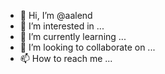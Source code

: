 - 👋 Hi, I’m @aalend
- 👀 I’m interested in ...
- 🌱 I’m currently learning ...
- 💞️ I’m looking to collaborate on ...
- 📫 How to reach me ...

<!---
aalend/aalend is a ✨ special ✨ repository because its `README.md` (this file) appears on your GitHub profile.
You can click the Preview link to take a look at your changes.
--->
